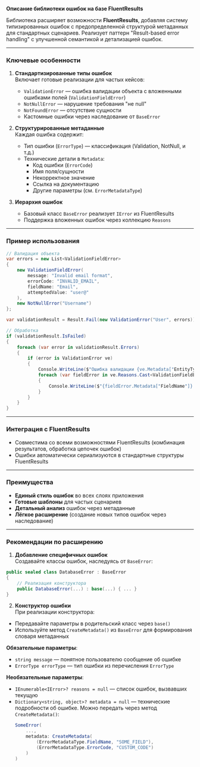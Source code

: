 ﻿**Описание библиотеки ошибок на базе FluentResults**

Библиотека расширяет возможности **FluentResults**, добавляя систему типизированных ошибок с предопределенной структурой метаданных для стандартных сценариев. Реализует паттерн "Result-based error handling" с улучшенной семантикой и детализацией ошибок.

---

### **Ключевые особенности**
1. **Стандартизированные типы ошибок**  
   Включает готовые реализации для частых кейсов:
   - `ValidationError` — ошибка валидации объекта с вложенными ошибками полей (`ValidationFieldError`)
   - `NotNullError` — нарушение требования "не null"
   - `NotFoundError` — отсутствие сущности
   - Кастомные ошибки через наследование от `BaseError`

2. **Структурированные метаданные**  
   Каждая ошибка содержит:
   - Тип ошибки (`ErrorType`) — классификация (Validation, NotNull, и т.д.)
   - Технические детали в `Metadata`:
     - Код ошибки (`ErrorCode`)
     - Имя поля/сущности
     - Некорректное значение
     - Ссылка на документацию
     - Другие параметры (см. `ErrorMetadataType`)

3. **Иерархия ошибок**  
   - Базовый класс `BaseError` реализует `IError` из FluentResults
   - Поддержка вложенных ошибок через коллекцию `Reasons`

---

### **Пример использования**
```csharp
// Валидация объекта
var errors = new List<ValidationFieldError>
{
    new ValidationFieldError(
        message: "Invalid email format",
        errorCode: "INVALID_EMAIL",
        fieldName: "Email",
        attemptedValue: "user@"
    ),
    new NotNullError("Username")
};

var validationResult = Result.Fail(new ValidationError("User", errors));

// Обработка
if (validationResult.IsFailed)
{
    foreach (var error in validationResult.Errors)
    {
        if (error is ValidationError ve)
        {
            Console.WriteLine($"Ошибка валидации {ve.Metadata["EntityType"]}");
            foreach (var fieldError in ve.Reasons.Cast<ValidationFieldError>())
            {
                Console.WriteLine($"{fieldError.Metadata["FieldName"]}: {fieldError.Message}");
            }
        }
    }
}
```

---

### **Интеграция с FluentResults**
- Совместима со всеми возможностями FluentResults (комбинация результатов, обработка цепочек ошибок)
- Ошибки автоматически сериализуются в стандартные структуры FluentResults

---

### **Преимущества**
- **Единый стиль ошибок** во всех слоях приложения
- **Готовые шаблоны** для частых сценариев
- **Детальный анализ** ошибок через метаданные
- **Лёгкое расширение** (создание новых типов ошибок через наследование)

---

### **Рекомендации по расширению**

1. **Добавление специфичных ошибок**  
Создавайте классы ошибок, наследуясь от `BaseError`:
```csharp
public sealed class DatabaseError : BaseError 
{ 
    // Реализация конструктора
    public DatabaseError(...) : base(...) { ... } 
}
```

2. **Конструктор ошибки**  
При реализации конструктора:
- Передавайте параметры в родительский класс через `base()`
- Используйте метод `CreateMetadata()` из `BaseError` для формирования словаря метаданных

**Обязательные параметры**:
- `string message` — понятное пользователю сообщение об ошибке
- `ErrorType errorType` — тип ошибки из перечисления `ErrorType`

**Необязательные параметры**:
- `IEnumerable<IError>? reasons = null` — список ошибок, вызвавших текущую
- `Dictionary<string, object>? metadata = null` — технические подробности об ошибке. Можно передать через метод `CreateMetadata()`:
    ```csharp
    SomeError(
        ...,
        metadata: CreateMetadata(
            (ErrorMetadataType.FieldName, "SOME_FIELD"),
            (ErrorMetadataType.ErrorCode, "CUSTOM_CODE")
        )
    )
    ```